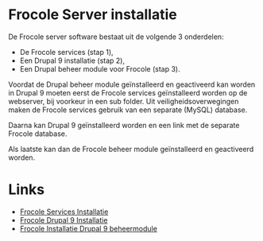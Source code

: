 # Frocole Server installatie

De Frocole server software bestaat uit de volgende 3 onderdelen:

-	De Frocole services (stap 1),
-	Een Drupal 9 installatie (stap 2),
-	Een Drupal beheer module voor Frocole (stap 3).

Voordat de Drupal beheer module geïnstalleerd en geactiveerd kan worden in Drupal 9 moeten eerst de Frocole services geïnstalleerd worden op de webserver, bij voorkeur in een sub folder. Uit veiligheidsoverwegingen maken de Frocole services gebruik van een separate (MySQL) database.

Daarna kan Drupal 9 geïnstalleerd worden en een link met de separate Frocole database.

Als laatste kan dan de Frocole beheer module geïnstalleerd en geactiveerd worden.

# Links

- [Frocole Services Installatie](https://frocole.github.io/frocole_install_services)
- [Frocole Drupal 9 Installatie](https://frocole.github.io/frocole_install_drupal9)
- [Frocole Installatie Drupal 9 beheermodule](https://frocole.github.io/frocole_install_module)
